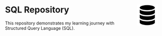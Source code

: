 # SQL Repository <img src="https://github.com/englands/SQL/blob/main/database.svg" alt="SQL Icon by meaicon on Flaticon" width=70 align=right prefers-color-scheme: light>

This repository demonstrates my learning journey with Structured Query Language (SQL).
